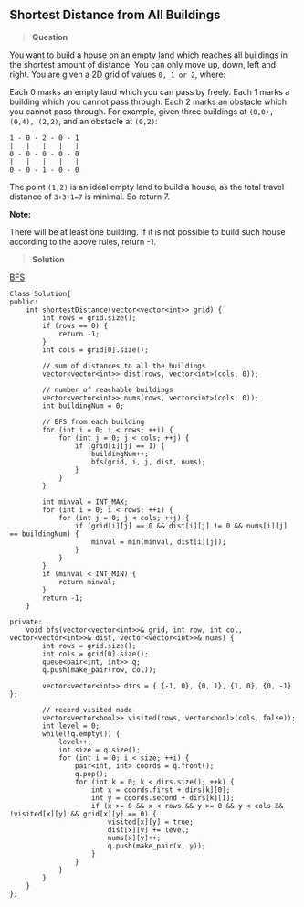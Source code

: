 ## Shortest Distance from All Buildings

>**Question**

You want to build a house on an empty land which reaches all buildings in the shortest amount of distance. You can only move up, down, left and right. You are given a 2D grid of values `0, 1 or 2`, where:

Each 0 marks an empty land which you can pass by freely.
Each 1 marks a building which you cannot pass through.
Each 2 marks an obstacle which you cannot pass through.
For example, given three buildings at `(0,0), (0,4), (2,2)`, and an obstacle at `(0,2)`:
```
1 - 0 - 2 - 0 - 1
|   |   |   |   |
0 - 0 - 0 - 0 - 0
|   |   |   |   |
0 - 0 - 1 - 0 - 0
```
The point `(1,2)` is an ideal empty land to build a house, as the total travel distance of `3+3+1=7` is minimal. So return 7.

**Note:**

There will be at least one building. If it is not possible to build such house according to the above rules, return -1.

>**Solution**

[BFS](https://segmentfault.com/a/1190000004187914)

```
Class Solution{
public:
    int shortestDistance(vector<vector<int>> grid) {
        int rows = grid.size();
        if (rows == 0) {
            return -1;
        }
        int cols = grid[0].size();

        // sum of distances to all the buildings
        vector<vector<int>> dist(rows, vector<int>(cols, 0));

        // number of reachable buildings
        vector<vector<int>> nums(rows, vector<int>(cols, 0));
        int buildingNum = 0;

        // BFS from each building
        for (int i = 0; i < rows; ++i) {
            for (int j = 0; j < cols; ++j) {
                if (grid[i][j] == 1) {
                    buildingNum++;
                    bfs(grid, i, j, dist, nums);
                }
            }
        }

        int minval = INT_MAX;
        for (int i = 0; i < rows; ++i) {
            for (int j = 0; j < cols; ++j) {
                if (grid[i][j] == 0 && dist[i][j] != 0 && nums[i][j] == buildingNum) {
                    minval = min(minval, dist[i][j]);
                }
            }
        }
        if (minval < INT_MIN) {
            return minval;
        }
        return -1;
    }

private:
    void bfs(vector<vector<int>>& grid, int row, int col, vector<vector<int>>& dist, vector<vector<int>>& nums) {
        int rows = grid.size();
        int cols = grid[0].size();
        queue<pair<int, int>> q;
        q.push(make_pair(row, col));

        vector<vector<int>> dirs = { {-1, 0}, {0, 1}, {1, 0}, {0, -1} };

        // record visited node
        vector<vector<bool>> visited(rows, vector<bool>(cols, false));
        int level = 0;
        while(!q.empty()) {
            level++;
            int size = q.size();
            for (int i = 0; i < size; ++i) {
                pair<int, int> coords = q.front();
                q.pop();
                for (int k = 0; k < dirs.size(); ++k) {
                    int x = coords.first + dirs[k][0];
                    int y = coords.second + dirs[k][1];
                    if (x >= 0 && x < rows && y >= 0 && y < cols && !visited[x][y] && grid[x][y] == 0) {
                        visited[x][y] = true;
                        dist[x][y] += level;
                        nums[x][y]++;
                        q.push(make_pair(x, y));
                    }
                }
            }
        }
    }
};
```
